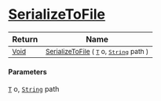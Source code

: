 # [SerializeToFile](./NetCoreSerializationHelper-100664137.md)



| Return | Name | 
| --- | --- | 
| <sub>[Void](https://docs.microsoft.com/en-us/dotnet/api/System.Void)</sub>| <sub>[SerializeToFile](./NetCoreSerializationHelper-100664137.md) ( [`T`](./NetCoreSerializationHelper-100664137.md) o, [`String`](https://docs.microsoft.com/en-us/dotnet/api/System.String) path )</sub>| <br>


#### Parameters
[`T`](./NetCoreSerializationHelper-100664137.md) o, [`String`](https://docs.microsoft.com/en-us/dotnet/api/System.String) path